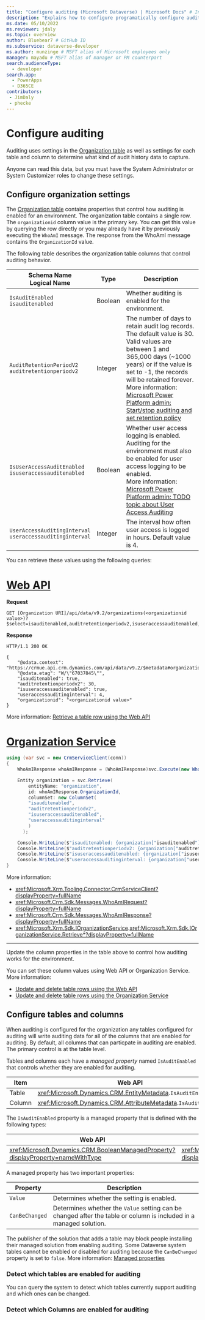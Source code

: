 ```yaml
---
title: "Configure auditing (Microsoft Dataverse) | Microsoft Docs" # Intent and product brand in a unique string of 43-59 chars including spaces
description: "Explains how to configure programatically configure auditing settins for the organization, tables and columns." # 115-145 characters including spaces. This abstract displays in the search result.
ms.date: 05/10/2022
ms.reviewer: jdaly
ms.topic: overview
author: Bluebear7 # GitHub ID
ms.subservice: dataverse-developer
ms.author: munzinge # MSFT alias of Microsoft employees only
manager: mayadu # MSFT alias of manager or PM counterpart
search.audienceType: 
  - developer
search.app: 
  - PowerApps
  - D365CE
contributors:
 - JimDaly
 - phecke
---
```


# Configure auditing 

Auditing uses settings in the [Organization table](reference/entities/organization.md) as well as settings for each table and column to determine what kind of audit history data to capture. 

Anyone can read this data, but you must have the System Administrator or System Customizer roles to change these settings.

## Configure organization settings

The [Organization table](reference/entities/organization.md) contains properties that control how auditing is enabled for an environment. The organization table contains a single row. The `organizationid` column value is the primary key. You can get this value by querying the row directly or you may already have it by previously executing the `WhoAmI` message. The response from the WhoAmI message contains the `OrganizationId` value.

The following table describes the organization table columns that control auditing behavior.


|Schema Name<br />Logical Name |Type  |Description  |
|---------|---------|---------|
|`IsAuditEnabled`<br />`isauditenabled`|Boolean|Whether auditing is enabled for the environment.|
|`AuditRetentionPeriodV2`<br />`auditretentionperiodv2`|Integer|The number of days to retain audit log records. The default value is 30. Valid values are between 1 and 365,000 days (~1000 years) or if the value is set to -1, the records will be retained forever.<br />More information: [Microsoft Power Platform admin: Start/stop auditing and set retention policy](/power-platform/admin/audit-data-user-activity#startstop-auditing-and-set-retention-policy)|
|`IsUserAccessAuditEnabled`<br />`isuseraccessauditenabled`|Boolean|Whether user access logging is enabled. Auditing for the environment must also be enabled for user access logging to be enabled.<br />More information: [Microsoft Power Platform admin: TODO topic about User Access Auditing](/power-platform/admin/audit-data-user-activity)|
|`UserAccessAuditingInterval`<br />`useraccessauditinginterval`|Integer|The interval how often user access is logged in hours. Default value is 4.|

You can retrieve these values using the following queries:

# [Web API](#tab/webapi)

**Request**

```http
GET [Organization URI]/api/data/v9.2/organizations(<organizationid value>)?$select=isauditenabled,auditretentionperiodv2,isuseraccessauditenabled,useraccessauditinginterval
```

**Response**

```http
HTTP/1.1 200 OK

{
    "@odata.context": "https://crmue.api.crm.dynamics.com/api/data/v9.2/$metadata#organizations(isauditenabled,auditretentionperiodv2,isuseraccessauditenabled,useraccessauditinginterval)/$entity",
    "@odata.etag": "W/\"67037845\"",
    "isauditenabled": true,
    "auditretentionperiodv2": 30,
    "isuseraccessauditenabled": true,
    "useraccessauditinginterval": 4,
    "organizationid": "<organizationid value>"
}
```
More information: [Retrieve a table row using the Web API](webapi/retrieve-entity-using-web-api.md)

# [Organization Service](#tab/orgservice)

```csharp
using (var svc = new CrmServiceClient(conn))
{
    WhoAmIResponse whoAmIResponse = (WhoAmIResponse)svc.Execute(new WhoAmIRequest());

    Entity organization = svc.Retrieve(
        entityName: "organization",
        id: whoAmIResponse.OrganizationId,
        columnSet: new ColumnSet(
        "isauditenabled",
        "auditretentionperiodv2",
        "isuseraccessauditenabled",
        "useraccessauditinginterval"
        )
      );

    Console.WriteLine($"isauditenabled: {organization["isauditenabled"]}");
    Console.WriteLine($"auditretentionperiodv2: {organization["auditretentionperiodv2"]}");
    Console.WriteLine($"isuseraccessauditenabled: {organization["isuseraccessauditenabled"]}");
    Console.WriteLine($"useraccessauditinginterval: {organization["useraccessauditinginterval"]}");
}
```

More information:

- <xref:Microsoft.Xrm.Tooling.Connector.CrmServiceClient?displayProperty=fullName>
- <xref:Microsoft.Crm.Sdk.Messages.WhoAmIRequest?displayProperty=fullName>
- <xref:Microsoft.Crm.Sdk.Messages.WhoAmIResponse?displayProperty=fullName>
- <xref:Microsoft.Xrm.Sdk.IOrganizationService>.<xref:Microsoft.Xrm.Sdk.IOrganizationService.Retrieve*?displayProperty=fullName>

---

Update the column properties in the table above to control how auditing works for the environment.

You can set these column values using Web API or Organization Service. More information: 
- [Update and delete table rows using the Web API](webapi/update-delete-entities-using-web-api.md)
- [Update and delete table rows using the Organization Service](org-service/entity-operations-update-delete.md)

## Configure tables and columns

When auditing is configured for the organization any tables configured for auditing will write auditing data for all of the columns that are enabled for auditing. By default, all columns that can particpate in auditing are enabled. The primary control is at the table level.

Tables and columns each have a *managed property* named `IsAuditEnabled` that controls whether they are enabled for auditing.

|Item |Web API | Organization Service|
|---------|---------|---------|
|Table|<xref:Microsoft.Dynamics.CRM.EntityMetadata>.`IsAuditEnabled`|<xref:Microsoft.Xrm.Sdk.Metadata.EntityMetadata>.<xref:Microsoft.Xrm.Sdk.Metadata.EntityMetadata.IsAuditEnabled>|
|Column|<xref:Microsoft.Dynamics.CRM.AttributeMetadata>.`IsAuditEnabled`|<xref:Microsoft.Xrm.Sdk.Metadata.AttributeMetadata>.<xref:Microsoft.Xrm.Sdk.Metadata.AttributeMetadata.IsAuditEnabled>|

The `IsAuditEnabled` property is a managed property that is defined with the following types:

|Web API  |Organization Service|
|---------|---------|
|<xref:Microsoft.Dynamics.CRM.BooleanManagedProperty?displayProperty=nameWithType>|<xref:Microsoft.Xrm.Sdk.BooleanManagedProperty?displayProperty=nameWithType>|

A managed property has two important properties:

|Property|Description|
|---------|---------|
|`Value`|Determines whether the setting is enabled.|
|`CanBeChanged` |Determines whether the `Value` setting can be changed after the table or column is included in a managed solution.|

The publisher of the solution that adds a table  may block people installing their managed solution from enabling auditing. Some Dataverse system tables cannot be enabled or disabled for auditing because the `CanBeChanged` property is set to `false`. More information: [Managed properties](/power-platform/alm/managed-properties-alm)

### Detect which tables are enabled for auditing

You can query the system to detect which tables currently support auditing and which ones can be changed.

### Detect which Columns are enabled for auditing
